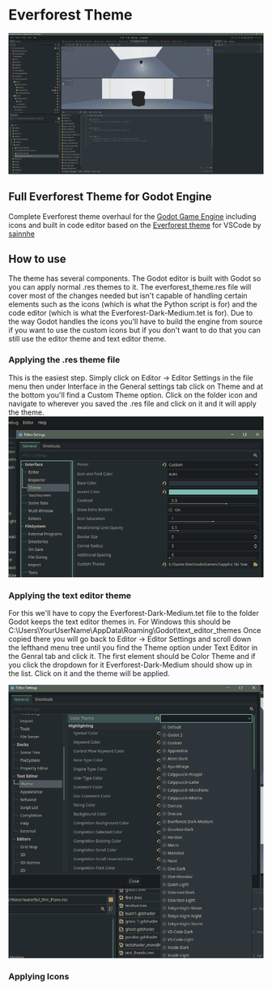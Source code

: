 # Everforest Theme

![img](examples/editor%20with%20viewport%20and%20shader.png)

## Full Everforest Theme for Godot Engine

Complete Everforest theme overhaul for the [Godot Game Engine](https://github.com/godotengine) including icons and built in code editor based on the [Everforest theme](https://github.com/sainnhe/everforest-vscode) for VSCode by [sainnhe](https://github.com/sainnhe)

## How to use

The theme has several components. The Godot editor is built with Godot so you can apply normal .res themes to it. The everforest_theme.res file will cover most of the changes needed but isn't capable of handling certain elements such as the icons (which is what the Python script is for) and the code editor (which is what the Everforest-Dark-Medium.tet is for). Due to the way Godot handles the icons you'll have to build the engine from source if you want to use the custom icons but if you don't want to do that you can still use the editor theme and text editor theme.

### Applying the .res theme file

This is the easiest step. Simply click on Editor -> Editor Settings in the file menu then under Interface in the General settings tab click on Theme and at the bottom you'll find a Custom Theme option. Click on the folder icon and navigate to wherever you saved the .res file and click on it and it will apply the theme.
![img](examples/add%20theme.png)

### Applying the text editor theme

For this we'll have to copy the Everforest-Dark-Medium.tet file to the folder Godot keeps the text editor themes in. For Windows this should be C:\Users\YourUserName\AppData\Roaming\Godot\text_editor_themes Once copied there you will go back to Editor -> Editor Settings and scroll down the lefthand menu tree until you find the Theme option under Text Editor in the Genral tab and click it. The first element should be Color Theme and if you click the dropdown for it Everforest-Dark-Medium should show up in the list. Click on it and the theme will be applied.

![img](examples/add%20text%20editor%20theme.png)

### Applying Icons

